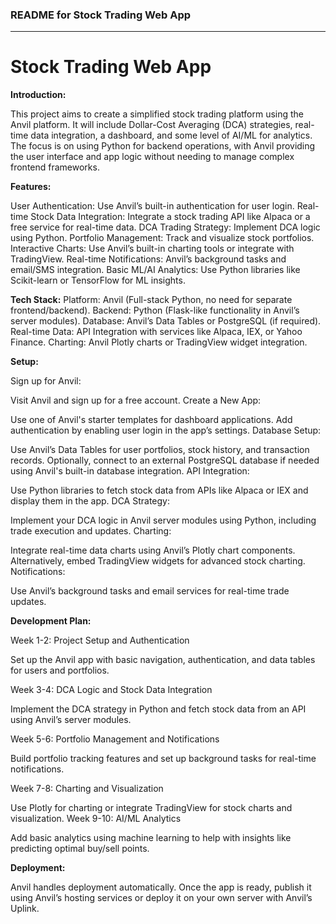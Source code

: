 ### README for Stock Trading Web App

---

# Stock Trading Web App


**Introduction:**

This project aims to create a simplified stock trading platform using the Anvil platform. It will include Dollar-Cost Averaging (DCA) strategies, real-time data integration, a dashboard, and some level of AI/ML for analytics. The focus is on using Python for backend operations, with Anvil providing the user interface and app logic without needing to manage complex frontend frameworks.


**Features:**


User Authentication: Use Anvil’s built-in authentication for user login.
Real-time Stock Data Integration: Integrate a stock trading API like Alpaca or a free service for real-time data.
DCA Trading Strategy: Implement DCA logic using Python.
Portfolio Management: Track and visualize stock portfolios.
Interactive Charts: Use Anvil’s built-in charting tools or integrate with TradingView.
Real-time Notifications: Anvil’s background tasks and email/SMS integration.
Basic ML/AI Analytics: Use Python libraries like Scikit-learn or TensorFlow for ML insights.


**Tech Stack:**
Platform: Anvil (Full-stack Python, no need for separate frontend/backend).
Backend: Python (Flask-like functionality in Anvil’s server modules).
Database: Anvil’s Data Tables or PostgreSQL (if required).
Real-time Data: API Integration with services like Alpaca, IEX, or Yahoo Finance.
Charting: Anvil Plotly charts or TradingView widget integration.


**Setup:**

Sign up for Anvil:

Visit Anvil and sign up for a free account.
Create a New App:

Use one of Anvil's starter templates for dashboard applications.
Add authentication by enabling user login in the app’s settings.
Database Setup:

Use Anvil’s Data Tables for user portfolios, stock history, and transaction records.
Optionally, connect to an external PostgreSQL database if needed using Anvil's built-in database integration.
API Integration:

Use Python libraries to fetch stock data from APIs like Alpaca or IEX and display them in the app.
DCA Strategy:

Implement your DCA logic in Anvil server modules using Python, including trade execution and updates.
Charting:

Integrate real-time data charts using Anvil’s Plotly chart components.
Alternatively, embed TradingView widgets for advanced stock charting.
Notifications:

Use Anvil’s background tasks and email services for real-time trade updates.


**Development Plan:**

Week 1-2: Project Setup and Authentication




Set up the Anvil app with basic navigation, authentication, and data tables for users and portfolios.


Week 3-4: DCA Logic and Stock Data Integration

Implement the DCA strategy in Python and fetch stock data from an API using Anvil’s server modules.


Week 5-6: Portfolio Management and Notifications

Build portfolio tracking features and set up background tasks for real-time notifications.


Week 7-8: Charting and Visualization

Use Plotly for charting or integrate TradingView for stock charts and visualization.
Week 9-10: AI/ML Analytics

Add basic analytics using machine learning to help with insights like predicting optimal buy/sell points.


**Deployment:**

Anvil handles deployment automatically. Once the app is ready, publish it using Anvil’s hosting services or deploy it on your own server with Anvil’s Uplink.
